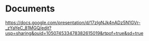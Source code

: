 # Documents
https://docs.google.com/presentation/d/17zIgNJk4nADz5N1GVr-_zYaYeC_81MGQ/edit?usp=sharing&ouid=105074533478382615019&rtpof=true&sd=true

